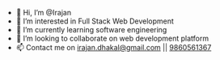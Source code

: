 - 👋 Hi, I’m @Irajan
- 👀 I’m interested in Full Stack Web Development
- 🌱 I’m currently learning software engineering
- 💞️ I’m looking to collaborate on web development platform
- 📫 Contact me on irajan.dhakal@gmail.com  || <a href="tel:9860561367">9860561367</a>
